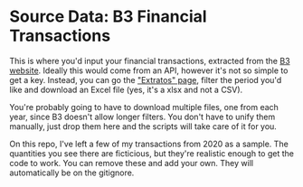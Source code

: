 # Source Data: B3 Financial Transactions

This is where you'd input your financial transactions, extracted from the [B3 website](https://www.investidor.b3.com.br/).
Ideally this would come from an API, however it's not so simple to get a key. Instead, you can go the ["Extratos" page](https://www.investidor.b3.com.br/extrato/movimentacao), filter the period you'd like and download an Excel file (yes, it's a xlsx and not a CSV).

You're probably going to have to download multiple files, one from each year, since B3 doesn't allow longer filters. You don't have to unify them manually, just drop them here and the scripts will take care of it for you.

On this repo, I've left a few of my transactions from 2020 as a sample. The quantities you see there are ficticious, but they're realistic enough to get the code to work. You can remove these and add your own. They will automatically be on the gitignore.